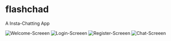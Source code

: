 # flashchad

A Insta-Chatting App

![Welcome-Screeen](https://github.com/Devank-Sachdeva/Flash-Chad/blob/master/Screenshots/welcome_screen.png?raw=true)
![Login-Screeen](https://github.com/Devank-Sachdeva/Flash-Chad/blob/master/Screenshots/login_screen.png?raw=true)
![Register-Screeen](https://github.com/Devank-Sachdeva/Flash-Chad/blob/master/Screenshots/register_screen.png?raw=true)
![Chat-Screeen](https://github.com/Devank-Sachdeva/Flash-Chad/blob/master/Screenshots/chat_screen.png?raw=true)
